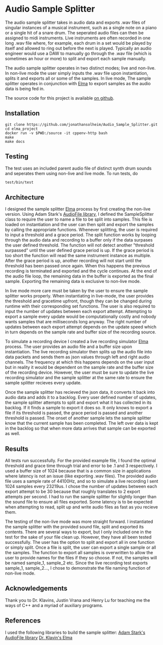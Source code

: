 Audio Sample Splitter
===

The audio sample splitter takes in audio data and exports .wav files of singular instances of a musical instrument, such as a single note on a piano or a single hit of a snare drum. The seperated audio files can then be assigned to midi instruments. Live instruments are often recorded in one long .wav file where, for example, each drum in a set would be played by itself and allowed to ring out before the next is played. Typically an audio engineer would use a DAW to manually go through the .wav file (which is sometimes an hour or more) to split and export each sample manually.

The audio sample splitter operates in two distinct modes; live and non-live. In non-live mode the user simply inputs the .wav file upon instantiation, splits it and exports all or some of the samples. In live mode, The sample splitter operates in conjunction with [Elma](http://klavinslab.org/elma) to export samples as the audio data is being fed in.

The source code for this project is available [on github](https://github.com/jonathansolheim/Audio_Sample_Splitter).

Installation
---

    git clone https://github.com/jonathansolheim/Audio_Sample_Splitter.git
    cd elma_project
    docker run -v $PWD:/source -it cppenv-http bash
    make
    make docs

Testing
---
The test uses an included parent audio file of distinct synth drum sounds and seperates them using non-live and live mode.
To run tests, do
```bash
test/bin/test
```

Architecture
---
I designed the sample splitter [Elma](http://klavinslab.org/elma) process by first creating the non-live version. Using Adam Stark's [AudioFile library](https://github.com/adamstark/AudioFile), I defined the SampleSplitter class to require the user to name a file to be split into samples. This file is loaded on instantiation and the user can then split and export the samples by calling the appropriate functions. Whenever splitting, the user is required to input a threshold and a grace period. The split function works by looping through the audio data and recording to a buffer only if the data surpases the user defined threshold. The function will not detect another "threshold surpassed" until the user defined grace period is up. If the grace period is too short the function will read the same instrument instance as multiple. After the grace period is up, another recording will not start until the threshold has been passed once again. When this happens the previous recording is terminated and exported and the cycle continues. At the end of the audio file loop, the remaining data in the buffer is exported as the final sample. Exporting the remaining data is exclusive to non-live mode.

In live mode more care must be taken by the user to ensure the sample splitter works properly. When instantiating in live-mode, the user provides the threshold and gracetime upfront, though they can be changed during runtime with their corresponding set functions. The user is also required to input the number of updates between each export attempt. Attempting to export a sample every update would be computationally costly and nobody wants samples that are milliseconds long anyway. The right number of updates between each export attempt depends on the update speed which in turn depends on the sample rate and buffer size of the recording source.

To simulate a recording device I created a live recording simulator [Elma](http://klavinslab.org/elma) process. The user provides an audio file and a buffer size upon instantiation. The live recording simulator then splits up the audio file into data packets and sends them as json values through left and right audio channels. The frequency at which this happens depends on the user input but in reality it would be dependent on the sample rate and the buffer size of the recording device. However, the user must be sure to update the live recording simulator and the sample splitter at the same rate to ensure the sample splitter recieves every update.

Once the sample splitter has recieved the json data, it converts it back into audio data and adds it to a backlog. Every user defined number of updates, the sample splitter attempts to split and export what it has collected in its backlog. If it finds a sample to export it does so. It only knows to export a file if its threshold is passed, the grace period is passed and another threshold is passed. The onset of another sample lets the sample splitter know that the current sample has been completed. The left over data is kept in the backlog so that when more data arrives that sample can be exported as well.

Results
---
All tests run successfully. For the provided example file, I found the optimal threshold and grace time through trial and error to be .1 and 3 respectively. I used a buffer size of 1024 because that is a common size in applications where latency is not an issue (like exporting .wav files). The provided audio file uses a sample rate of 44100Hz, and so to simulate a live recording I sent 1024 samples every 23219us. I chose the number of updates between each export attempt to be 30 because that roughly translates to 2 export attempts per second. I had to run the sample splitter for slightly longer than the sound file to ensure all files exported. Some latency is to be expected when attempting to read, split up and write audio files as fast as you recieve them.

The testing of the non-live mode was more straight forward. I instantiated the sample splitter with the provided sound file, split and exported its contents. There are several ways to export, but I only included one in the test for the sake of your file clean up. However, they have all been tested successfully. The user has the option to split and export all in one function or simply split. Once a file is split, the user can export a single sample or all the samples. The function to export all samples is overwritten to allow the user to provide names for the files if they so choose. If not, the samples will be named sample_1, sample_2 etc. Since the live recording test exports sample_1, sample_2..., I chose to demonstrate the file naming function of non-live mode.

Acknowledgements
---
Thank you to Dr. Klavins, Justin Vrana and Henry Lu for teaching me the ways of C++ and a myriad of auxiliary programs.

References
---
I used the following libraries to build the sample splitter:
[Adam Stark's AudioFile library](https://github.com/adamstark/AudioFile)
[Dr. Klavin's Elma](http://klavinslab.org/elma)
